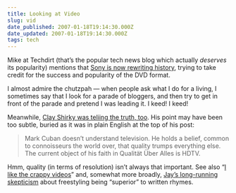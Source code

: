 ```yaml
---
title: Looking at Video
slug: vid
date_published: 2007-01-18T19:14:30.000Z
date_updated: 2007-01-18T19:14:30.000Z
tags: tech
---
```


Mike at Techdirt (that’s the popular tech news blog which actually *deserves* its popularity) mentions that [Sony is now rewriting history](http://techdirt.com/articles/20070117/104753.shtml), trying to take credit for the success and popularity of the DVD format.

I almost admire the chutzpah — when people ask what I do for a living, I sometimes say that I look for a parade of bloggers, and then try to get in front of the parade and pretend I was leading it. I keed! I keed!

Meanwhile, [Clay Shirky was teliing the truth, too](http://many.corante.com/archives/2007/01/03/the_future_of_television_and_the_media_triathlon.php'). His point may have been too subtle, buried as it was in plain English at the top of his post:

> Mark Cuban doesn’t understand television. He holds a belief, common to connoisseurs the world over, that quality trumps everything else. The current object of his faith in Qualität Über Alles is HDTV.

Hmm, quality (in terms of resolution) isn’t always that important. See also “[I like the crappy videos](http://www.dashes.com/anil/2007/01/16/cranky_geeks_fr)” and, somewhat more broadly, [Jay’s long-running skepticism](http://www.hiphopmusic.com/archives/002177.html) about freestyling being “superior” to written rhymes.
